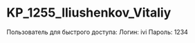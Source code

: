 # KP_1255_Iliushenkov_Vitaliy
Пользователь для быстрого доступа:
      Логин: ivi
      Пароль: 1234
